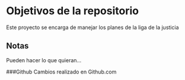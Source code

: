 # Objetivos de la repositorio

Este proyecto se encarga de manejar los planes de la liga de la justicia


## Notas
Pueden hacer lo que quieran...

###Github
Cambios realizado en Github.com


